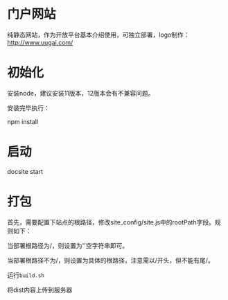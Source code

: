 # 门户网站

纯静态网站，作为开放平台基本介绍使用，可独立部署，logo制作：http://www.uugai.com/

# 初始化

安装node，建议安装11版本，12版本会有不兼容问题。

安装完毕执行：

npm install

# 启动

docsite start

# 打包

首先，需要配置下站点的根路径，修改site_config/site.js中的rootPath字段。规则如下：

当部署根路径为/，则设置为''空字符串即可。

当部署根路径不为/，则设置为具体的根路径，注意需以/开头，但不能有尾/。

运行`build.sh`

将dist内容上传到服务器

